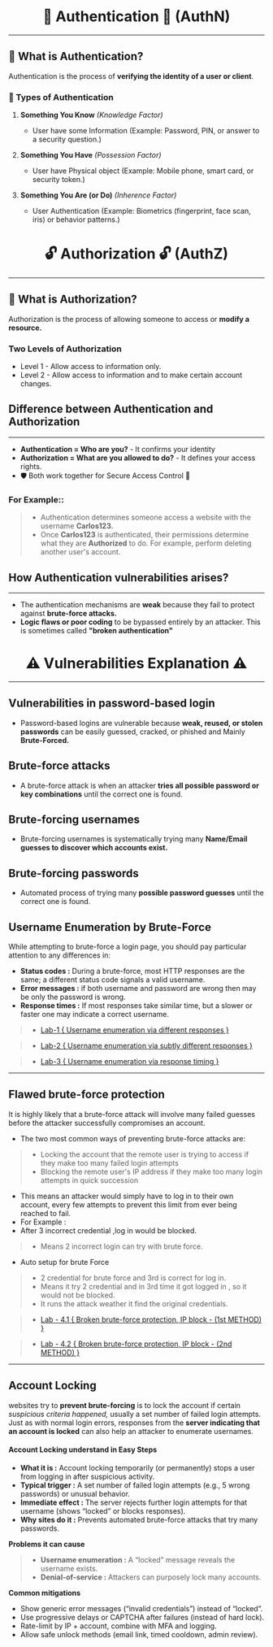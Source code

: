 <h1 align="center">🔐 Authentication 🔐 (AuthN)</h1>

---

## 📖 What is Authentication?
Authentication is the process of **verifying the identity of a user or client**.  

### 🧩 Types of Authentication

1. **Something You Know** *(Knowledge Factor)*  
   - User have some Information (Example: Password, PIN, or answer to a security question.)  

2. **Something You Have** *(Possession Factor)*  
   - User have Physical object (Example: Mobile phone, smart card, or security token.)  

3. **Something You Are (or Do)** *(Inherence Factor)*  
   - User Authentication (Example: Biometrics (fingerprint, face scan, iris) or behavior patterns.)

<h1 align="center">🔓 Authorization 🔓 (AuthZ)</h1>

---

## 📖 What is Authorization?
Authorization is the process of allowing someone to access or **modify a resource.**

### Two Levels of Authorization
- Level 1 - Allow access to information only. 
- Level 2 - Allow access to information and to make certain account changes.

## Difference between Authentication and Authorization

---
 - **Authentication = Who are you?**  - It confirms your identity
 - **Authorization = What are you allowed to do?**  - It defines your access rights.
 - 🛡️ Both work together for Secure Access Control 🔐


### For Example::
> - Authentication determines someone access a website with the username **Carlos123.**
> - Once **Carlos123** is authenticated, their permissions determine what they are **Authorized** to do. For example, perform deleting another user's account.

## How Authentication vulnerabilities arises?

---

- The authentication mechanisms are **weak** because they fail to protect against **brute-force attacks.**
- **Logic flaws or poor coding** to be bypassed entirely by an attacker. This is sometimes called **"broken authentication"**

<h1 align="center">⚠️ Vulnerabilities Explanation ⚠️</h1>

---

## Vulnerabilities in password-based login
- Password-based logins are vulnerable because **weak, reused, or stolen passwords** can be easily guessed, cracked, or phished and Mainly **Brute-Forced.**

## Brute-force attacks
- A brute-force attack is when an attacker **tries all possible password or key combinations** until the correct one is found.

## Brute-forcing usernames
- Brute-forcing usernames is systematically trying many **Name/Email guesses to discover which accounts exist.**

## Brute-forcing passwords
- Automated process of trying many **possible password guesses** until the correct one is found.

## Username Enumeration by Brute-Force
While attempting to brute-force a login page, you should pay particular attention to any differences in:

- **Status codes :** During a brute-force, most HTTP responses are the same; a different status code signals a valid username.
- **Error messages :** if both username and password are wrong then may be only the password is wrong.
- **Response times :** If most responses take similar time, but a slower or faster one may indicate a correct username.

> - [Lab-1 { Username enumeration via different responses }](https://github.com/Nikunj-Sahani/BSCP..-..BurpSuite-Certified-Practitioner/tree/main/Stage-1.%20Apprentice%20Labs#lab-1-username-enumeration-via-different-responses)

> - [Lab-2 { Username enumeration via subtly different responses }](https://github.com/Nikunj-Sahani/BSCP..-..BurpSuite-Certified-Practitioner/tree/main/Stage-1.%20Apprentice%20Labs#lab-2-username-enumeration-via-subtly-different-responses)

> - [Lab-3 { Username enumeration via response timing }](https://github.com/Nikunj-Sahani/BSCP..-..BurpSuite-Certified-Practitioner/tree/main/Stage-1.%20Apprentice%20Labs#lab-2-username-enumeration-via-subtly-different-responses)

---

## Flawed brute-force protection
It is highly likely that a brute-force attack will involve many failed guesses before the attacker successfully compromises an account. 

- The two most common ways of preventing brute-force attacks are:
> - Locking the account that the remote user is trying to access if they make too many failed login attempts
> - Blocking the remote user's IP address if they make too many login attempts in quick succession

- This means an attacker would simply have to log in to their own account, every few attempts to prevent this limit from ever being reached to fail.
- For Example :
- After 3 incorrect credential ,log in would be blocked.
> - Means 2 incorrect login can try with brute force.
- Auto setup for brute Force
> - 2 credential for brute force and 3rd is correct for log in.
> - Means it try 2 credential and in 3rd time it got logged in , so it would not be blocked.
> - It runs the attack weather it find the original credentials.

> - [ Lab - 4.1 { Broken brute-force protection, IP block - (1st METHOD) }](https://github.com/Nikunj-Sahani/BSCP..-..BurpSuite-Certified-Practitioner/edit/main/Stage-2.%20Practitioner%20Labs/PRACTITIONERLAB.md#lab--41---practitioner-)

> - [ Lab - 4.2 { Broken brute-force protection, IP block - (2nd METHOD) }](https://github.com/Nikunj-Sahani/BSCP..-..BurpSuite-Certified-Practitioner/edit/main/Stage-2.%20Practitioner%20Labs/PRACTITIONERLAB.md#lab--42---practitioner-)

---
## Account Locking
websites try to **prevent brute-forcing** is to lock the account if certain *suspicious criteria happened,* usually a set number of failed login attempts. 
Just as with normal login errors, responses from the **server indicating that an account is locked** can also help an attacker to enumerate usernames.

#### Account Locking understand in Easy Steps
- **What it is :** Account locking temporarily (or permanently) stops a user from logging in after suspicious activity.
- **Typical trigger :** A set number of failed login attempts (e.g., 5 wrong passwords) or unusual behavior.
- **Immediate effect :** The server rejects further login attempts for that username (shows “locked” or blocks responses).
- **Why sites do it :** Prevents automated brute-force attacks that try many passwords.

**Problems it can cause**

 > - **Username enumeration :** A “locked” message reveals the username exists.
 >  - **Denial-of-service :** Attackers can purposely lock many accounts.

**Common mitigations**
- Show generic error messages (“invalid credentials”) instead of “locked”.
- Use progressive delays or CAPTCHA after failures (instead of hard lock).
- Rate-limit by IP + account, combine with MFA and logging.
- Allow safe unlock methods (email link, timed cooldown, admin review).
